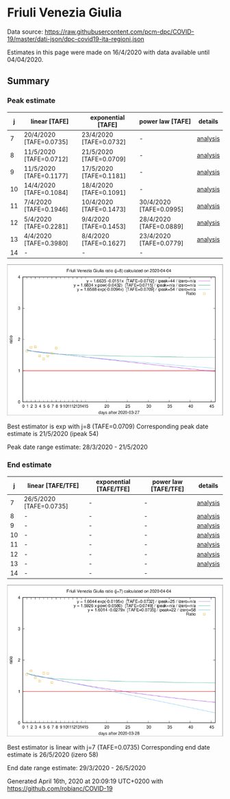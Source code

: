 # Friuli Venezia Giulia


Data source: https://raw.githubusercontent.com/pcm-dpc/COVID-19/master/dati-json/dpc-covid19-ita-regioni.json

Estimates in this page were made on 16/4/2020 with data available until 04/04/2020.


## Summary 

### Peak estimate 
|j|linear [TAFE]|exponential [TAFE]|power law [TAFE]|details|
|---|----|-----------|---------|-------|
|7|20/4/2020 [TAFE=0.0735]|23/4/2020 [TAFE=0.0732]|-|[analysis](COVID-19_friuli_venezia_giulia_j7_2020-04-04.md)|
|8|11/5/2020 [TAFE=0.0712]|21/5/2020 [TAFE=0.0709]|-|[analysis](COVID-19_friuli_venezia_giulia_j8_2020-04-04.md)|
|9|11/5/2020 [TAFE=0.1177]|17/5/2020 [TAFE=0.1181]|-|[analysis](COVID-19_friuli_venezia_giulia_j9_2020-04-04.md)|
|10|14/4/2020 [TAFE=0.1084]|18/4/2020 [TAFE=0.1091]|-|[analysis](COVID-19_friuli_venezia_giulia_j10_2020-04-04.md)|
|11|7/4/2020 [TAFE=0.1946]|10/4/2020 [TAFE=0.1473]|30/4/2020 [TAFE=0.0995]|[analysis](COVID-19_friuli_venezia_giulia_j11_2020-04-04.md)|
|12|5/4/2020 [TAFE=0.2281]|9/4/2020 [TAFE=0.1453]|28/4/2020 [TAFE=0.0889]|[analysis](COVID-19_friuli_venezia_giulia_j12_2020-04-04.md)|
|13|4/4/2020 [TAFE=0.3980]|8/4/2020 [TAFE=0.1627]|23/4/2020 [TAFE=0.0779]|[analysis](COVID-19_friuli_venezia_giulia_j13_2020-04-04.md)|
|14|-|-|-||

![best peak estimate](COVID-19_friuli_venezia_giulia_j8_2020-04-04.png)

Best estimator is exp with j=8 (TAFE=0.0709)
Corresponding peak date estimate is 21/5/2020 (ipeak 54)


Peak date range estimate: 28/3/2020 - 21/5/2020

### End estimate 
|j|linear [TAFE/TFE]|exponential [TAFE/TFE]|power law [TAFE/TFE]|details|
|---|----|-----------|---------|-------|
|7|26/5/2020 [TAFE=0.0735]|-|-|[analysis](COVID-19_friuli_venezia_giulia_j7_2020-04-04.md)|
|8|-|-|-|[analysis](COVID-19_friuli_venezia_giulia_j8_2020-04-04.md)|
|9|-|-|-|[analysis](COVID-19_friuli_venezia_giulia_j9_2020-04-04.md)|
|10|-|-|-|[analysis](COVID-19_friuli_venezia_giulia_j10_2020-04-04.md)|
|11|-|-|-|[analysis](COVID-19_friuli_venezia_giulia_j11_2020-04-04.md)|
|12|-|-|-|[analysis](COVID-19_friuli_venezia_giulia_j12_2020-04-04.md)|
|13|-|-|-|[analysis](COVID-19_friuli_venezia_giulia_j13_2020-04-04.md)|
|14|-|-|-||

![best zero estimate](COVID-19_friuli_venezia_giulia_j7_2020-04-04.png)

Best estimator is linear with j=7 (TAFE=0.0735)
Corresponding end date estimate is 26/5/2020 (izero 58)


End date range estimate: 29/3/2020 - 26/5/2020

Generated April 16th, 2020 at 20:09:19 UTC+0200 with https://github.com/robianc/COVID-19

